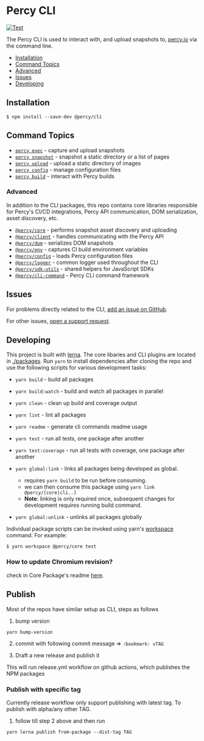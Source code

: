 # Percy CLI

[![Test](https://github.com/percy/cli/workflows/Test/badge.svg)](https://github.com/percy/cli/actions)

The Percy CLI is used to interact with, and upload snapshots to, [percy.io](https://percy.io) via
the command line.

- [Installation](#installation)
- [Command Topics](#command-topics)
- [Advanced](#advanced)
- [Issues](#issues)
- [Developing](#developing)

## Installation

```sh-session
$ npm install --save-dev @percy/cli
```

## Command Topics

- [`percy exec`](./packages/cli-exec#readme) - capture and upload snapshots
- [`percy snapshot`](./packages/cli-snapshot#readme) - snapshot a static directory or a list of pages
- [`percy upload`](./packages/cli-upload#readme) - upload a static directory of images
- [`percy config`](./packages/cli-config#readme) - manage configuration files
- [`percy build`](./packages/cli-build#readme) - interact with Percy builds

### Advanced

In addition to the CLI packages, this repo contains core libraries responsible for Percy's CI/CD
integrations, Percy API communication, DOM serialization, asset discovery, etc.

- [`@percy/core`](./packages/core#readme) - performs snapshot asset discovery and uploading
- [`@percy/client`](./packages/client#readme) - handles communicating with the Percy API
- [`@percy/dom`](./packages/dom#readme) - serializes DOM snapshots
- [`@percy/env`](./packages/env#readme) - captures CI build environment variables
- [`@percy/config`](./packages/config#readme) - loads Percy configuration files
- [`@percy/logger`](./packages/logger#readme) - common logger used throughout the CLI
- [`@percy/sdk-utils`](./packages/sdk-utils#readme) - shared helpers for JavaScript SDKs
- [`@percy/cli-command`](./packages/cli-command#readme) - Percy CLI command framework

## Issues

For problems directly related to the CLI, [add an issue on
GitHub](https://github.com/percy/cli/issues/new).

For other issues, [open a support
request](https://www.browserstack.com/contact?ref=percy#technical-support).

## Developing

This project is built with [lerna](https://lerna.js.org/). The core libaries and CLI plugins are
located in [./packages](./packages). Run `yarn` to install dependencies after cloning the repo and
use the following scripts for various development tasks:

- `yarn build` - build all packages
- `yarn build:watch` - build and watch all packages in parallel
- `yarn clean` - clean up build and coverage output
- `yarn lint` - lint all packages
- `yarn readme` - generate cli commands readme usage
- `yarn test` - run all tests, one package after another
- `yarn test:coverage` - run all tests with coverage, one package after another
- `yarn global:link` - links all packages being developed as global.
    - requires `yarn build` to be run before consuming.
    - we can then consume this package using
        `yarn link @percy/[core|cli..]`
    - **Note**: linking is only required once, subsequent changes for development requires running build command. 
    
- `yarn global:unlink` - unlinks all packages globally

Individual package scripts can be invoked using yarn's
[workspace](https://classic.yarnpkg.com/en/docs/cli/workspace/) command. For example:

```sh-session
$ yarn workspace @percy/core test
```

### How to update Chromium revision?

check in Core Package's readme [here](./packages/core#readme).

## Publish

Most of the repos have similar setup as CLI, steps as follows

1.  bump version 

```
yarn bump-version
```

2.  commit with following commit message => `:bookmark: vTAG` 

3.  Draft a new release and publish it

This will run release.yml workflow on github actions, which publishes the NPM packages

### Publish with specific tag

Currently release workflow only support publishing with latest tag. 
To publish with alpha/any other TAG.

1. follow till step 2 above and then run

```
yarn lerna publish from-package --dist-tag TAG
```
